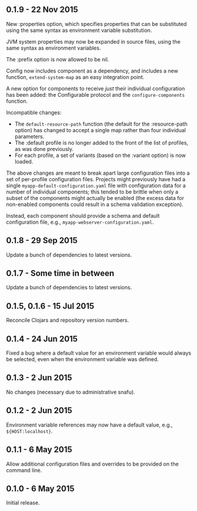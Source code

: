 ## 0.1.9 - 22 Nov 2015

New :properties option, which specifies properties that can be substituted using
the same syntax as environment variable substitution.

JVM system properties may now be expanded in source files, using the same
syntax as environment variables.

The :prefix option is now allowed to be nil.

Config now includes component as a dependency, and includes a new function,
`extend-system-map` as an easy integration point. 

A new option for components to receive *just* their individual configuration
has been added: the Configurable protocol and the `configure-components` function.

Incompatible changes:

* The `default-resource-path` function (the default for
  the :resource-path option) has changed to accept a single map rather
  than four individual parameters.
* The :default profile is no longer added to the front of the list of profiles,
  as was done previously.
* For each profile, a set of variants (based on the :variant option) is now loaded.

The above changes are meant to break apart large configuration files into
a set of per-profile configuration files. Projects might previously have had
a single `myapp-default-configuration.yaml` file with configuration data
for a number of individual components; this tended to be brittle when only
a subset of the components might actually be enabled (the excess data
for non-enabled components could result in a schema validation exception).

Instead, each component should provide a schema and default
configuration file, e.g., `myapp-webserver-configuration.yaml`.

## 0.1.8 - 29 Sep 2015

Update a bunch of dependencies to latest versions.

## 0.1.7 - Some time in between

Update a bunch of dependencies to latest versions.

## 0.1.5, 0.1.6 - 15 Jul 2015

Reconcile Clojars and repository version numbers.

## 0.1.4 - 24 Jun 2015

Fixed a bug where a default value for an environment variable would always be selected,
even when the environment variable was defined.

## 0.1.3 - 2 Jun 2015

No changes (necessary due to administrative snafu).

## 0.1.2 - 2 Jun 2015

Environment variable references may now have a default value, e.g., `${HOST:localhost}`.

## 0.1.1 - 6 May 2015

Allow additional configuration files and overrides to be provided on the command line. 

## 0.1.0 - 6 May 2015

Initial release.
